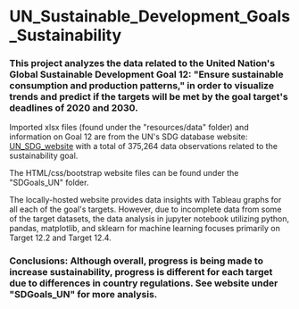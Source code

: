 # UN_Sustainable_Development_Goals_Sustainability

### This project analyzes the data related to the United Nation's Global Sustainable Development Goal 12: "Ensure sustainable consumption and production patterns," in order to visualize trends and predict if the targets will be met by the goal target's deadlines of 2020 and 2030.

Imported xlsx files (found under the "resources/data" folder) and information on Goal 12 are from the UN's SDG database website: [UN_SDG_website](https://unstats.un.org/sdgs/indicators/database) with a total of 375,264 data observations related to the sustainability goal.

The HTML/css/bootstrap website files can be found under the "SDGoals_UN" folder. [](SDGoals_UN/landing.html) 
  
The locally-hosted website provides data insights with Tableau graphs for all each of the goal's targets. However, due to incomplete data from some of the target datasets, the data analysis in jupyter notebook utilizing python, pandas, matplotlib, and sklearn for machine learning focuses primarily on Target 12.2 and Target 12.4.


### Conclusions: Although overall, progress is being made to increase sustainability, progress is different for each target due to differences in country regulations.  See website under "SDGoals_UN" for more analysis.
